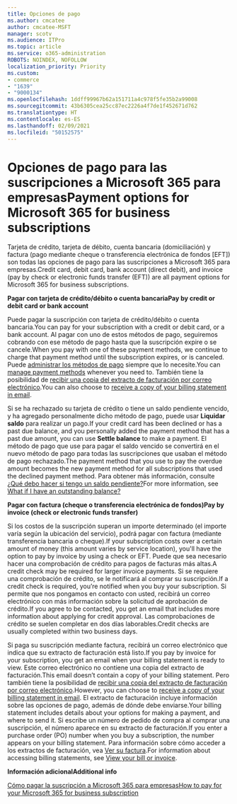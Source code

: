 ```yaml
---
title: Opciones de pago
ms.author: cmcatee
author: cmcatee-MSFT
manager: scotv
ms.audience: ITPro
ms.topic: article
ms.service: o365-administration
ROBOTS: NOINDEX, NOFOLLOW
localization_priority: Priority
ms.custom:
- commerce
- "1639"
- "9000134"
ms.openlocfilehash: 1ddff99967b62a151711a4c978f5fe35b2a99008
ms.sourcegitcommit: 43b6305cea25cc87ec2226a4f7de1f452671d762
ms.translationtype: HT
ms.contentlocale: es-ES
ms.lasthandoff: 02/09/2021
ms.locfileid: "50152575"
---
```

# <a name="payment-options-for-microsoft-365-for-business-subscriptions"></a><span data-ttu-id="0384a-102">Opciones de pago para las suscripciones a Microsoft 365 para empresas</span><span class="sxs-lookup"><span data-stu-id="0384a-102">Payment options for Microsoft 365 for business subscriptions</span></span>
  
<span data-ttu-id="0384a-103">Tarjeta de crédito, tarjeta de débito, cuenta bancaria (domiciliación) y factura (pago mediante cheque o transferencia electrónica de fondos [EFT]) son todas las opciones de pago para las suscripciones a Microsoft 365 para empresas.</span><span class="sxs-lookup"><span data-stu-id="0384a-103">Credit card, debit card, bank account (direct debit), and invoice (pay by check or electronic funds transfer (EFT)) are all payment options for Microsoft 365 for business subscriptions.</span></span>
  
<span data-ttu-id="0384a-104">**Pagar con tarjeta de crédito/débito o cuenta bancaria**</span><span class="sxs-lookup"><span data-stu-id="0384a-104">**Pay by credit or debit card or bank account**</span></span>
  
<span data-ttu-id="0384a-105">Puede pagar la suscripción con tarjeta de crédito/débito o cuenta bancaria.</span><span class="sxs-lookup"><span data-stu-id="0384a-105">You can pay for your subscription with a credit or debit card, or a bank account.</span></span> <span data-ttu-id="0384a-106">Al pagar con uno de estos métodos de pago, seguiremos cobrando con ese método de pago hasta que la suscripción expire o se cancele.</span><span class="sxs-lookup"><span data-stu-id="0384a-106">When you pay with one of these payment methods, we continue to charge that payment method until the subscription expires, or is canceled.</span></span> <span data-ttu-id="0384a-107">Puede [administrar los métodos de pago](https://docs.microsoft.com/microsoft-365/commerce/billing-and-payments/manage-payment-methods) siempre que lo necesite.</span><span class="sxs-lookup"><span data-stu-id="0384a-107">You can [manage payment methods](https://docs.microsoft.com/microsoft-365/commerce/billing-and-payments/manage-payment-methods) whenever you need to.</span></span> <span data-ttu-id="0384a-108">También tiene la posibilidad de [recibir una copia del extracto de facturación por correo electrónico](https://docs.microsoft.com/microsoft-365/commerce/billing-and-payments/view-your-bill-or-invoice#receive-a-copy-of-your-billing-statement-in-email).</span><span class="sxs-lookup"><span data-stu-id="0384a-108">You can also choose to [receive a copy of your billing statement in email](https://docs.microsoft.com/microsoft-365/commerce/billing-and-payments/view-your-bill-or-invoice#receive-a-copy-of-your-billing-statement-in-email).</span></span>

<span data-ttu-id="0384a-109">Si se ha rechazado su tarjeta de crédito o tiene un saldo pendiente vencido, y ha agregado personalmente dicho método de pago, puede usar **Liquidar saldo** para realizar un pago.</span><span class="sxs-lookup"><span data-stu-id="0384a-109">If your credit card has been declined or has a past due balance, and you personally added the payment method that has a past due amount, you can use **Settle balance** to make a payment.</span></span> <span data-ttu-id="0384a-110">El método de pago que use para pagar el saldo vencido se convertirá en el nuevo método de pago para todas las suscripciones que usaban el método de pago rechazado.</span><span class="sxs-lookup"><span data-stu-id="0384a-110">The payment method that you use to pay the overdue amount becomes the new payment method for all subscriptions that used the declined payment method.</span></span> <span data-ttu-id="0384a-111">Para obtener más información, consulte [¿Qué debo hacer si tengo un saldo pendiente?](https://docs.microsoft.com/microsoft-365/commerce/billing-and-payments/pay-for-your-subscription#what-if-i-have-an-outstanding-balance)</span><span class="sxs-lookup"><span data-stu-id="0384a-111">For more information, see [What if I have an outstanding balance?](https://docs.microsoft.com/microsoft-365/commerce/billing-and-payments/pay-for-your-subscription#what-if-i-have-an-outstanding-balance)</span></span>

<span data-ttu-id="0384a-112">**Pagar con factura (cheque o transferencia electrónica de fondos)**</span><span class="sxs-lookup"><span data-stu-id="0384a-112">**Pay by invoice (check or electronic funds transfer)**</span></span>
  
<span data-ttu-id="0384a-113">Si los costos de la suscripción superan un importe determinado (el importe varía según la ubicación del servicio), podrá pagar con factura (mediante transferencia bancaria o cheque).</span><span class="sxs-lookup"><span data-stu-id="0384a-113">If your subscription costs over a certain amount of money (this amount varies by service location), you'll have the option to pay by invoice by using a check or EFT.</span></span> <span data-ttu-id="0384a-114">Puede que sea necesario hacer una comprobación de crédito para pagos de facturas más altas.</span><span class="sxs-lookup"><span data-stu-id="0384a-114">A credit check may be required for larger invoice payments.</span></span> <span data-ttu-id="0384a-115">Si se requiere una comprobación de crédito, se le notificará al comprar su suscripción.</span><span class="sxs-lookup"><span data-stu-id="0384a-115">If a credit check is required, you’re notified when you buy your subscription.</span></span> <span data-ttu-id="0384a-116">Si permite que nos pongamos en contacto con usted, recibirá un correo electrónico con más información sobre la solicitud de aprobación de crédito.</span><span class="sxs-lookup"><span data-stu-id="0384a-116">If you agree to be contacted, you get an email that includes more information about applying for credit approval.</span></span> <span data-ttu-id="0384a-117">Las comprobaciones de crédito se suelen completar en dos días laborables.</span><span class="sxs-lookup"><span data-stu-id="0384a-117">Credit checks are usually completed within two business days.</span></span>

<span data-ttu-id="0384a-118">Si paga su suscripción mediante factura, recibirá un correo electrónico que indica que su extracto de facturación está listo.</span><span class="sxs-lookup"><span data-stu-id="0384a-118">If you pay by invoice for your subscription, you get an email when your billing statement is ready to view.</span></span> <span data-ttu-id="0384a-119">Este correo electrónico no contiene una copia del extracto de facturación.</span><span class="sxs-lookup"><span data-stu-id="0384a-119">This email doesn’t contain a copy of your billing statement.</span></span> <span data-ttu-id="0384a-120">Pero también tiene la posibilidad de [recibir una copia del extracto de facturación por correo electrónico](https://docs.microsoft.com/microsoft-365/commerce/billing-and-payments/view-your-bill-or-invoice#receive-a-copy-of-your-billing-statement-in-email).</span><span class="sxs-lookup"><span data-stu-id="0384a-120">However, you can choose to [receive a copy of your billing statement in email](https://docs.microsoft.com/microsoft-365/commerce/billing-and-payments/view-your-bill-or-invoice#receive-a-copy-of-your-billing-statement-in-email).</span></span> <span data-ttu-id="0384a-121">El extracto de facturación incluye información sobre las opciones de pago, además de dónde debe enviarse.</span><span class="sxs-lookup"><span data-stu-id="0384a-121">Your billing statement includes details about your options for making a payment, and where to send it.</span></span> <span data-ttu-id="0384a-122">Si escribe un número de pedido de compra al comprar una suscripción, el número aparece en su extracto de facturación.</span><span class="sxs-lookup"><span data-stu-id="0384a-122">If you enter a purchase order (PO) number when you buy a subscription, the number appears on your billing statement.</span></span> <span data-ttu-id="0384a-123">Para información sobre cómo acceder a los extractos de facturación, vea [Ver su factura](https://docs.microsoft.com/microsoft-365/commerce/billing-and-payments/view-your-bill-or-invoice).</span><span class="sxs-lookup"><span data-stu-id="0384a-123">For information about accessing billing statements, see [View your bill or invoice](https://docs.microsoft.com/microsoft-365/commerce/billing-and-payments/view-your-bill-or-invoice).</span></span>
  
<span data-ttu-id="0384a-124">**Información adicional**</span><span class="sxs-lookup"><span data-stu-id="0384a-124">**Additional info**</span></span>
  
[<span data-ttu-id="0384a-125">Cómo pagar la suscripción a Microsoft 365 para empresas</span><span class="sxs-lookup"><span data-stu-id="0384a-125">How to pay for your Microsoft 365 for business subscription</span></span>](https://docs.microsoft.com/microsoft-365/commerce/billing-and-payments/pay-for-your-subscription)